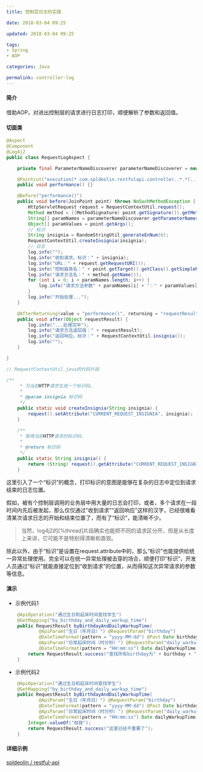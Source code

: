 ```yaml
---
title: 控制层日志的实践

date: 2018-03-04 09:25

updated: 2018-03-04 09:25

tags:
- Spring
- AOP

categories: Java

permalink: controller-log
---
```


#### 简介

借助AOP，对进出控制层的请求进行日志打印，顺便解析了参数和返回值。

#### 切面类

```java
@Aspect
@Component
@Log4j2
public class RequestLogAspect {

    private final ParameterNameDiscoverer parameterNameDiscoverer = new LocalVariableTableParameterNameDiscoverer();

    @Pointcut("execution(* com.spldeolin.restfulapi.controller..*.*(..))")
    public void performance() {}

    @Before("performance()")
    public void before(JoinPoint point) throws NoSuchMethodException {
        HttpServletRequest request = RequestContextUtil.request();
        Method method = ((MethodSignature) point.getSignature()).getMethod();
        String[] paramNames = parameterNameDiscoverer.getParameterNames(method);
        Object[] paramValues = point.getArgs();
        // 标识
        String insignia = RandomStringUtil.generateEnNum(6);
        RequestContextUtil.createInsignia(insignia);
        // 日志
        log.info("");
        log.info("收到请求。标识：" + insignia);
        log.info("URL：" + request.getRequestURI());
        log.info("控制器类名：" + point.getTarget().getClass().getSimpleName());
        log.info("请求方法名：" + method.getName());
        for (int i = 0; i < paramNames.length; i++) {
            log.info("请求方法参数" + paramNames[i] + "：" + paramValues[i]);
        }
        log.info("开始处理...");
    }

    @AfterReturning(value = "performance()", returning = "requestResult")
    public void after(Object requestResult) {
        log.info("...处理完毕");
        log.info("请求方法返回值：" + requestResult);
        log.info("返回响应。标识：" + RequestContextUtil.insignia());
        log.info("");
    }

}
```

```java
// RequestContextUtil.java的代码片段

/**
     * 为当前HTTP请求生成一个标识码。
     *
     * @param insignia 标识码
     */
    public static void createInsignia(String insignia) {
        request().setAttribute("CURRENT_REQUEST_INSIGNIA", insignia);
    }

    /**
     * 取得当前HTTP请求的标识码。
     *
     * @return 标识码
     */
    public static String insignia() {
        return (String) request().getAttribute("CURRENT_REQUEST_INSIGNIA");
    }
```


这里引入了一个“标识”的概念，打印标识的意图是能够在复杂的日志中定位到请求结束的日志位置。

假如，被有个控制层调用的业务层中用大量的日志会打印，或者，多个请求在一段时间内先后被发起，那么仅仅通过“收到请求”“返回响应”这样的汉字，已经很难看清某次请求日志的开始和结束位置了，而有了“标识”，能清晰不少。

> 当然，log4j2的[%thread]片段确实也能把不同的请求区分开，但是从长度上来讲，它可能不是特别得清晰和直观。

除此以外，由于“标识”是设置在request.attribute中的，那么“标识”也能提供给统一异常处理使用。完全可以在统一异常处理被击穿的场合，顺便打印“标识”，开发人员通过“标识”就能直接定位到“收到请求”的位置，从而得知这次异常请求的参数等信息。

#### 演示

- 示例代码1

```java
    @ApiOperation("通过生日和起床时间查找学生")
    @GetMapping("by_birthday_and_daily_warkup_time")
    public RequestResult byBirthdayAndDailyWarkupTime(
            @ApiParam("生日（年月日）") @RequestParam("birthday")
            @DateTimeFormat(pattern = "yyyy-MM-dd") @Past Date birthday,
            @ApiParam("日常起床时间（时分秒）") @RequestParam("daily_warkup_time")
            @DateTimeFormat(pattern = "HH:mm:ss") Date dailyWarkupTime) {
        return RequestResult.success("查找所有birthday为" + birthday + "，daily_warkup_time为" + dailyWarkupTime + "的学生。");
    }
```

- 示例代码2

```java
    @ApiOperation("通过生日和起床时间查找学生")
    @GetMapping("by_birthday_and_daily_warkup_time")
    public RequestResult byBirthdayAndDailyWarkupTime(
            @ApiParam("生日（年月日）") @RequestParam("birthday")
            @DateTimeFormat(pattern = "yyyy-MM-dd") @Past Date birthday,
            @ApiParam("日常起床时间（时分秒）") @RequestParam("daily_warkup_time")
            @DateTimeFormat(pattern = "HH:mm:ss") Date dailyWarkupTime) {
        Integer.valueOf("抛我");
        return RequestResult.success("这里已经不重要了");
    }
```

#### 详细示例

[spldeolin / restful-api](https://github.com/spldeolin/restful-api "spldeolin/restful-api: self discipline...")
